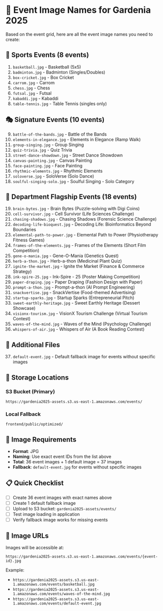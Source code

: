 # 📸 Event Image Names for Gardenia 2025

Based on the event grid, here are all the event image names you need to create:

## 🏀 Sports Events (8 events)

1. `basketball.jpg` - Basketball (5x5)
2. `badminton.jpg` - Badminton (Singles/Doubles)
3. `box-cricket.jpg` - Box Cricket
4. `carrom.jpg` - Carrom
5. `chess.jpg` - Chess
6. `futsal.jpg` - Futsal
7. `kabaddi.jpg` - Kabaddi
8. `table-tennis.jpg` - Table Tennis (singles only)

## 🎭 Signature Events (10 events)

9. `battle-of-the-bands.jpg` - Battle of the Bands
10. `elements-in-elegance.jpg` - Elements in Elegance (Ramp Walk)
11. `group-singing.jpg` - Group Singing
12. `quiz-trivia.jpg` - Quiz Trivia
13. `street-dance-showdown.jpg` - Street Dance Showdown
14. `canvas-painting.jpg` - Canvas Painting
15. `face-painting.jpg` - Face Painting
16. `rhythmic-elements.jpg` - Rhythmic Elements
17. `soloverse.jpg` - SoloVerse (Solo Dance)
18. `soulful-singing-solo.jpg` - Soulful Singing - Solo Category

## 🔬 Department Flagship Events (18 events)

19. `brain-bytes.jpg` - Brain Bytes (Puzzle-solving with Digi Coins)
20. `cell-survivor.jpg` - Cell Survivor (Life Sciences Challenge)
21. `chasing-shadows.jpg` - Chasing Shadows (Forensic Science Challenge)
22. `decoding-life-bioquest.jpg` - Decoding Life: Bioinformatics Beyond Boundaries
23. `elemental-path-to-power.jpg` - Elemental Path to Power (Physiotherapy Fitness Games)
24. `frames-of-the-elements.jpg` - Frames of the Elements (Short Film Competition)
25. `gene-o-mania.jpg` - Gene-O-Mania (Genetics Quest)
26. `herb-a-thon.jpg` - Herb-a-thon (Medicinal Plant Quiz)
27. `ignite-the-market.jpg` - Ignite the Market (Finance & Commerce Strategy)
28. `ink-spire-25.jpg` - Ink-Spire - 25 (Poster Making Competition)
29. `paper-draping.jpg` - Paper Draping (Fashion Design with Paper)
30. `prompt-a-thon.jpg` - Prompt-a-thon (AI Prompt Engineering)
31. `snackvertise.jpg` - SnackVertise (Food-themed Advertising)
32. `startup-sparks.jpg` - Startup Sparks (Entrepreneurial Pitch)
33. `sweet-earthly-heritage.jpg` - Sweet Earthly Heritage (Dessert Showcase)
34. `visionx-tourism.jpg` - VisionX Tourism Challenge (Virtual Tourism Contest)
35. `waves-of-the-mind.jpg` - Waves of the Mind (Psychology Challenge)
36. `whispers-of-air.jpg` - Whispers of Air (A Book Reading Contest)

## 📁 Additional Files

37. `default-event.jpg` - Default fallback image for events without specific images

## 📍 Storage Locations

### S3 Bucket (Primary)
```
https://gardenia2025-assets.s3.us-east-1.amazonaws.com/events/
```

### Local Fallback
```
frontend/public/optimized/
```

## 🎨 Image Requirements

- **Format**: JPG
- **Naming**: Use exact event IDs from the list above
- **Total**: 36 event images + 1 default image = 37 images
- **Fallback**: `default-event.jpg` for events without specific images

## 📋 Quick Checklist

- [ ] Create 36 event images with exact names above
- [ ] Create 1 default fallback image
- [ ] Upload to S3 bucket: `gardenia2025-assets/events/`
- [ ] Test image loading in application
- [ ] Verify fallback image works for missing events

## 🔗 Image URLs

Images will be accessible at:
```
https://gardenia2025-assets.s3.us-east-1.amazonaws.com/events/{event-id}.jpg
```

Example:
- `https://gardenia2025-assets.s3.us-east-1.amazonaws.com/events/basketball.jpg`
- `https://gardenia2025-assets.s3.us-east-1.amazonaws.com/events/waves-of-the-mind.jpg`
- `https://gardenia2025-assets.s3.us-east-1.amazonaws.com/events/default-event.jpg`
